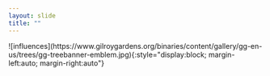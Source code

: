 ```yaml
---
layout: slide
title: ""
---
```


<section markdown="1">
![influences](https://www.gilroygardens.org/binaries/content/gallery/gg-en-us/trees/gg-treebanner-emblem.jpg){:style="display:block; margin-left:auto; margin-right:auto"}
</section>